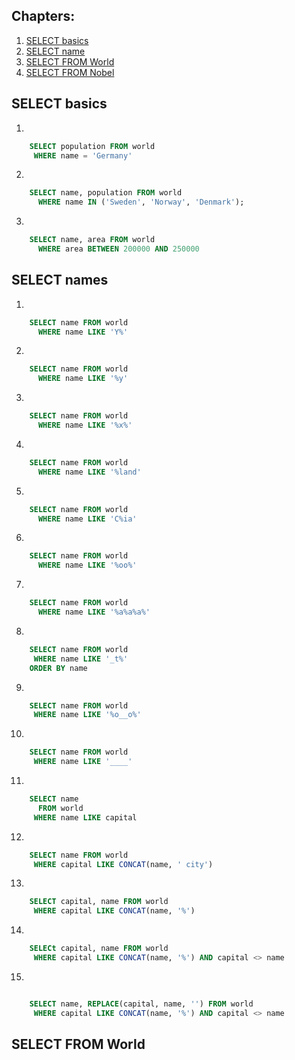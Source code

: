 ## Chapters:
1. [SELECT basics](#select-basics)
2. [SELECT name](#select-name)
3. [SELECT FROM World](#select-from-world)
4. [SELECT FROM Nobel](#select-from-nobel)

## SELECT basics
1. 
```sql
	SELECT population FROM world
	 WHERE name = 'Germany'
```
2.
```sql 
	SELECT name, population FROM world
	  WHERE name IN ('Sweden', 'Norway', 'Denmark');
```
3.
```sql
	SELECT name, area FROM world
	  WHERE area BETWEEN 200000 AND 250000
```
## SELECT names
1.
```sql - Find the country that start with Y
	SELECT name FROM world
	  WHERE name LIKE 'Y%'	
```
2.
```sql - Find the countries that end with y
	SELECT name FROM world
	  WHERE name LIKE '%y'
```
3.
```sql - Find the countries that contain the letter x
	SELECT name FROM world
	  WHERE name LIKE '%x%'
```
4.
```sql - Find the countries that end with land
	SELECT name FROM world
	  WHERE name LIKE '%land'
```
5. 
```sql - Find the countries that start with C and end with ia
	SELECT name FROM world
	  WHERE name LIKE 'C%ia'
```
6.
```sql - Find the country that has oo in the name
	SELECT name FROM world
	  WHERE name LIKE '%oo%'
```
7. 
```sql - Find the countries that have three or more a in the name
	SELECT name FROM world
	  WHERE name LIKE '%a%a%a%'
```
8. 
```sql - Find the countries that have "t" as the second character.
	SELECT name FROM world
	 WHERE name LIKE '_t%'
	ORDER BY name
```
9. 
```sql - Find the countries that have two "o" characters separated by two others.
	SELECT name FROM world
	 WHERE name LIKE '%o__o%'
```
10. 
```sql - Find the countries that have exactly four characters.
	SELECT name FROM world
	 WHERE name LIKE '____'
```
11.
```sql - Find the country where the name is the capital city.
	SELECT name
	  FROM world
	 WHERE name LIKE capital
```
12. 
```sql - Find the country where the capital is the country plus "City".
	SELECT name FROM world
	 WHERE capital LIKE CONCAT(name, ' city')
```
13.
```sql - Find the capital and the name where the capital includes the name of the country.
	SELECT capital, name FROM world
	 WHERE capital LIKE CONCAT(name, '%')
```
14. 
```sql - Find the capital and the name where the capital is an extension of name of the country.
	SELECt capital, name FROM world
	 WHERE capital LIKE CONCAT(name, '%') AND capital <> name
```
15.
```sql - Show the name and the extension where the capital is an extension of name of the country.

	SELECT name, REPLACE(capital, name, '') FROM world
	 WHERE capital LIKE CONCAT(name, '%') AND capital <> name
```
## SELECT FROM World


